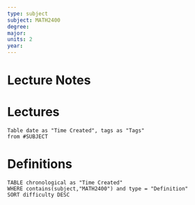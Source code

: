 ```yaml
---
type: subject
subject: MATH2400
degree:
major:
units: 2
year:
---
```

# Lecture Notes



# Lectures

```dataview
Table date as "Time Created", tags as "Tags"
from #SUBJECT
```


# Definitions

```dataview
TABLE chronological as "Time Created"
WHERE contains(subject,"MATH2400") and type = "Definition"
SORT difficulty DESC
```